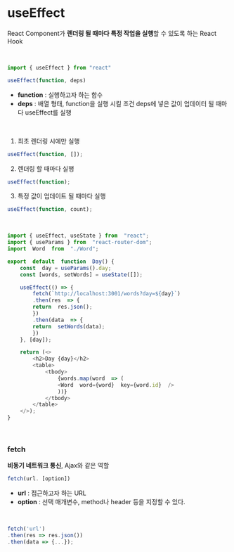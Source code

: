# useEffect
React Component가 **렌더링 될 때마다 특정 작업을 실행**할 수 있도록 하는 React Hook

<br>

```javascript
import { useEffect } from "react"

useEffect(function, deps)
```
- **function** : 실행하고자 하는 함수
- **deps** : 배열 형태, function을 실행 시킬 조건
 deps에 넣은 값이 업데이터 될 때마다 useEffect를 실행
<br>

1. 최초 렌더링 시에만 실행
```javascript
useEffect(function, []);
```
2. 렌더링 할 때마다 실행
```javascript
useEffect(function);
```
3. 특정 값이 업데이트 될 때마다 실행
```javascript
useEffect(function, count);
```

<br>

```javascript
import { useEffect, useState } from  "react";
import { useParams } from  "react-router-dom";
import  Word  from  "./Word";  

export  default  function  Day() {
	const  day = useParams().day;
	const [words, setWords] = useState([]);  

	useEffect(() => {
		fetch(`http://localhost:3001/words?day=${day}`)
		.then(res  => {
		return  res.json();
		})
		.then(data  => {
		return  setWords(data);
		})
	}, [day]);  

	return (<>
		<h2>Day {day}</h2>
		<table>
			<tbody>
				{words.map(word  => (
				<Word  word={word}  key={word.id}  />
				))}
			</tbody>
		</table>
	</>);
}
```

<br>


### fetch
**비동기 네트워크 통신**, Ajax와 같은 역할

```javascript
fetch(url. [option])
```
- **url** : 접근하고자 하는 URL
- **option** : 선택 매개변수, method나 header 등을 지정할 수 있다.

<br>


```javascript
fetch('url')
.then(res => res.json())
.then(data => {...});
```

